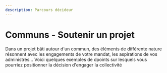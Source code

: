 ```yaml
---
description: Parcours décideur
---
```


# Communs - Soutenir un projet

Dans un projet bâti autour d'un commun, des éléments de différente nature résonnent avec les engagements de votre mandat, les aspirations de vos administrés... Voici quelques exemples de dpoints sur lesquels vous pourriez positionner la décision d'engager la collectivité 




